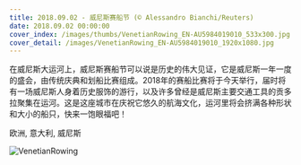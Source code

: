 ```yaml
---
title: 2018.09.02 - 威尼斯赛船节 (© Alessandro Bianchi/Reuters)
date: 2018.09.02 00:00:00
cover_index: /images/thumbs/VenetianRowing_EN-AU5984019010_533x300.jpg
cover_detail: /images/VenetianRowing_EN-AU5984019010_1920x1080.jpg
---
```


在威尼斯大运河上，威尼斯赛船节可以说是历史的伟大见证，它是威尼斯一年一度的盛会，由传统庆典和划船比赛组成。2018年的赛船比赛将于今天举行，届时将有一场威尼斯人身着历史服饰的游行，以及许多曾经是威尼斯主要交通工具的贡多拉聚集在运河。这是这座城市在庆祝它悠久的航海文化，运河里将会挤满各种形状和大小的船只，快来一饱眼福吧！

欧洲, 意大利, 威尼斯

![VenetianRowing](/images/VenetianRowing_EN-AU5984019010_1920x1080.jpg)

